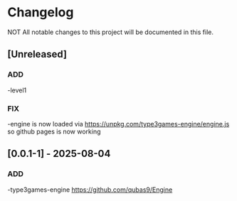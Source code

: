 # Changelog

NOT All notable changes to this project will be documented in this file.
## [Unreleased]

### ADD
-level1

### FIX
-engine is now loaded via https://unpkg.com/type3games-engine/engine.js so github pages is now working

## [0.0.1-1] - 2025-08-04

### ADD
-type3games-engine https://github.com/qubas9/Engine
